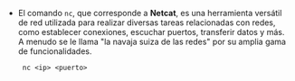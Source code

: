- El comando `nc`, que corresponde a **Netcat**, es una herramienta versátil de red utilizada para realizar diversas tareas relacionadas con redes, como establecer conexiones, escuchar puertos, transferir datos y más. A menudo se le llama "la navaja suiza de las redes" por su amplia gama de funcionalidades.
	```
	 nc <ip> <puerto>
	```
		
